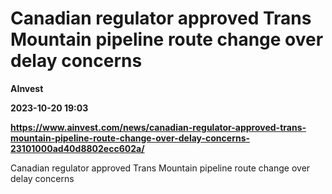 # Canadian regulator approved Trans Mountain pipeline route change over delay concerns
**AInvest**

**2023-10-20 19:03**

**https://www.ainvest.com/news/canadian-regulator-approved-trans-mountain-pipeline-route-change-over-delay-concerns-23101000ad40d8802ecc602a/**

Canadian regulator approved Trans Mountain pipeline route change over delay concerns